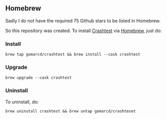 ## Homebrew

Sadly I do not have the required 75 Github stars to be listed in Homebrew.

So this repository was created. To install [Crashtest](https://github.com/gomarcd/crashtest) via [Homebrew](https://brew.sh), just do:

### Install

```
brew tap gomarcd/crashtest && brew install --cask crashtest
```

### Upgrade

```
brew upgrade --cask crashtest
```

### Uninstall 

To uninstall, do:

```
brew uninstall crashtest && brew untap gomarcd/crashteset
```